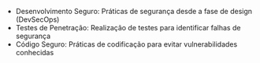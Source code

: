 - Desenvolvimento Seguro: Práticas de segurança desde a fase de design (DevSecOps)
- Testes de Penetração: Realização de testes para identificar falhas de segurança
- Código Seguro: Práticas de codificação para evitar vulnerabilidades conhecidas
